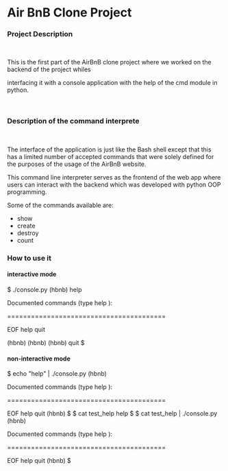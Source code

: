 <h1>Air BnB Clone Project</h1>

<h3>Project Description</h3>
<br>
<p>This is the first part of the AirBnB clone project where we worked on the backend of the project whiles</p>
<p>interfacing it with a console application with the help of the cmd module in python.</p>
<br>
<h3>Description of the command interprete</h3>
<br>
<p>The interface of the application is just like the Bash shell except that this has a limited number of accepted commands that were solely defined for the purposes of the usage of the AirBnB website.</p>
<p>This command line interpreter serves as the frontend of the web app where users can interact with the backend which was developed with python OOP programming.</p>
<p>Some of the commands available are:</p>
<ul>
<li>show</li>
<li>create</li>
<li>destroy</li>
<li>count</li>
</ul>

<h3>How to use it</h3>
<h4> <strong>interactive mode</strong></h4>
<div>
$ ./console.py
(hbnb) help

<p>Documented commands (type help <topic>):</p>
</p>========================================</p>
EOF  help  quit

(hbnb) 
(hbnb) 
(hbnb) quit
$
</div>
<h4><strong>non-interactive mode</strong></h4>
<div>
$ echo "help" | ./console.py
(hbnb)

<p>Documented commands (type help <topic>):</p>
<p>========================================</p>
EOF  help  quit
(hbnb) 
$
$ cat test_help
help
$
$ cat test_help | ./console.py
(hbnb)

<p>Documented commands (type help <topic>):</p>
<p>========================================</p>
EOF  help  quit
(hbnb) 
$
</h4>

